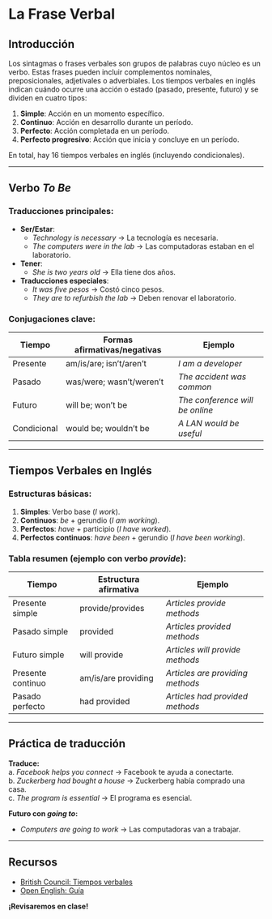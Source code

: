 # La Frase Verbal

## Introducción
Los sintagmas o frases verbales son grupos de palabras cuyo núcleo es un verbo. Estas frases pueden incluir complementos nominales, preposicionales, adjetivales o adverbiales. Los tiempos verbales en inglés indican cuándo ocurre una acción o estado (pasado, presente, futuro) y se dividen en cuatro tipos:
1. **Simple**: Acción en un momento específico.
2. **Continuo**: Acción en desarrollo durante un período.
3. **Perfecto**: Acción completada en un período.
4. **Perfecto progresivo**: Acción que inicia y concluye en un período.

En total, hay 16 tiempos verbales en inglés (incluyendo condicionales).

---

## Verbo *To Be*
### Traducciones principales:
- **Ser/Estar**:  
  - *Technology is necessary* → La tecnología es necesaria.  
  - *The computers were in the lab* → Las computadoras estaban en el laboratorio.  
- **Tener**:  
  - *She is two years old* → Ella tiene dos años.  
- **Traducciones especiales**:  
  - *It was five pesos* → Costó cinco pesos.  
  - *They are to refurbish the lab* → Deben renovar el laboratorio.  

### Conjugaciones clave:
| Tiempo       | Formas afirmativas/negativas          | Ejemplo                          |
|--------------|---------------------------------------|----------------------------------|
| Presente     | am/is/are; isn’t/aren’t              | *I am a developer*               |
| Pasado       | was/were; wasn’t/weren’t             | *The accident was common*        |
| Futuro       | will be; won’t be                    | *The conference will be online*  |
| Condicional  | would be; wouldn’t be                | *A LAN would be useful*          |

---

## Tiempos Verbales en Inglés
### Estructuras básicas:
1. **Simples**: Verbo base (*I work*).  
2. **Continuos**: *be* + gerundio (*I am working*).  
3. **Perfectos**: *have* + participio (*I have worked*).  
4. **Perfectos continuos**: *have been* + gerundio (*I have been working*).  

### Tabla resumen (ejemplo con verbo *provide*):
| Tiempo               | Estructura afirmativa                 | Ejemplo                          |
|----------------------|---------------------------------------|----------------------------------|
| Presente simple      | provide/provides                      | *Articles provide methods*       |
| Pasado simple        | provided                              | *Articles provided methods*      |
| Futuro simple        | will provide                          | *Articles will provide methods*  |
| Presente continuo    | am/is/are providing                   | *Articles are providing methods* |
| Pasado perfecto      | had provided                          | *Articles had provided methods*  |

---

## Práctica de traducción
**Traduce:**  
a. *Facebook helps you connect* → Facebook te ayuda a conectarte.  
b. *Zuckerberg had bought a house* → Zuckerberg había comprado una casa.  
c. *The program is essential* → El programa es esencial.  

**Futuro con *going to*:**  
- *Computers are going to work* → Las computadoras van a trabajar.  

---

## Recursos
- [British Council: Tiempos verbales](https://www.britishcouncil.org.mx/blog/tiempos-verbales-ingles)  
- [Open English: Guía](https://www.openenglish.com/blog/es/tiempos-verbales-en-ingles/)  

**¡Revisaremos en clase!**  
